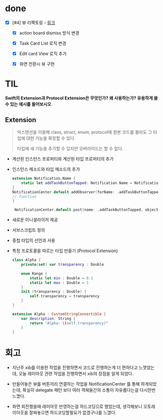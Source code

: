 # done

- [x] [#4] 뷰 리팩토링 - [링크](https://github.com/sally4405/todo-list/issues/4)

  - [x] action board dismiss 방식 변경

  - [x] Task Card List 로직 변경

  - [x] Edit card View 로직 추가

  - [x] 화면 전환시 뷰 구현





# TIL

**Swift의 Extension과 Protocol Extension은 무엇인가? 왜 사용하는가? 유용하게 쓸 수 있는 예시를 들어보시오**

## Extension 

> 익스텐션을 이용해 class, struct, enum, protocol에 원본 코드를 몰라도 그 타입에 대한 기능을 확장할 수 있다.
>
> 타입에 새 기능을 추가할 수 있지만 오버라이드는 할 수 없다.

- 계산된 인스턴스 프로퍼티와 계산된 타입 프로퍼티의 추가

- 인스턴스 메소드와 타입 메소드의 추가

  ```swift
  extension Notification.Name {
      static let addTaskButtonTapped: Notification.Name = Notification.Name("addTaskButtonTapped")
  }
  NotificationCenter.default.addObserver(forName: .addTaskButtonTapped, object: nil, queue: .main) { _ in
  // function
  }
  
   NotificationCenter.default.post(name: .addTaskButtonTapped, object: nil)
  ```

- 새로운 이니셜라이저 제공

- 서브스크립트 정의

- 중첩 타입의 선언과 사용

- 특정 프로토콜을 따르는 타입 만들기 (Protocol Extension)

  ```swift
  class Alpha {
      private(set) var transparency : Double
      
      enum Range {
          static let min : Double = 0.1
          static let max : Double = 1
      }
      init (transparency : Double) {
          self.transparency = transparency
      }
  }
  
  extension Alpha : CustomStringConvertible {
      var description: String {
          return "Alpha: \(self.transparency)"
      }
  }
  ```

  

# 회고

- 지난주 xib를 이용한 작업을 진행하면서 코드로 진행하는게 더 편하다고 느꼇었는데, 오늘 레이아웃 관련 작업을 진행하면서 xib의 장점을 알게 되었다. 

- 만들어놓은 뷰를 버튼끼리 연결하는 작업을 NotificationCenter 를 통해 하게되었는데, 확실히 delegate 패턴 보다 여러 객체들간의 소통이 자유롭다는걸 다시한번 느꼈다.
- 화면 회전했을때 레이아웃 반영하는걸 하드코딩으로 했었는데, 생각해보니 오토레이아웃을 잘짜놓으면 하드코딩할필요가 없겠구나를 느꼈다.


